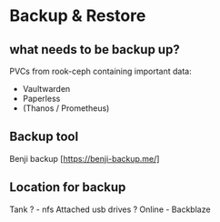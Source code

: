 # Backup & Restore

## what needs to be backup up?

PVCs from rook-ceph containing important data:
- Vaultwarden
- Paperless
- (Thanos / Prometheus)


## Backup tool 
Benji backup [https://benji-backup.me/]

## Location for backup
Tank ?
     - nfs 
Attached usb drives ?
Online -  Backblaze

